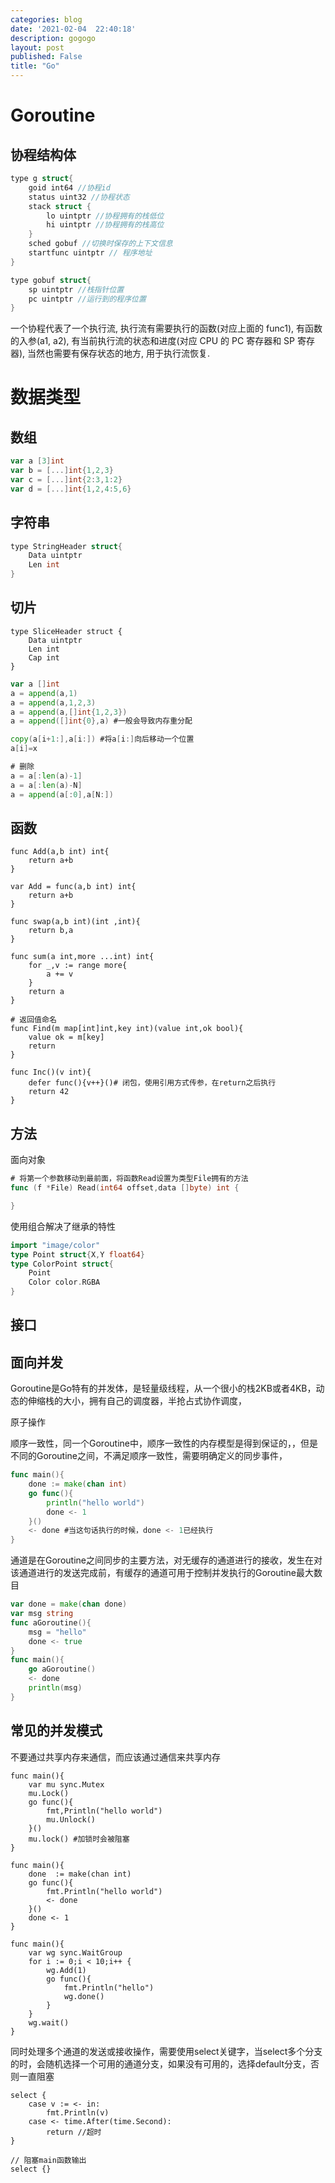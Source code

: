 ```yaml
---
categories: blog
date: '2021-02-04  22:40:18'
description: gogogo
layout: post
published: False
title: "Go"
---
```


# Goroutine

## 协程结构体

```c
type g struct{
	goid int64 //协程id
	status uint32 //协程状态
	stack struct {
		lo uintptr //协程拥有的栈低位
		hi uintptr //协程拥有的栈高位
	}
	sched gobuf //切换时保存的上下文信息
	startfunc uintptr // 程序地址
}

type gobuf struct{
	sp uintptr //栈指针位置
	pc uintptr //运行到的程序位置
}
```

一个协程代表了一个执行流, 执行流有需要执行的函数(对应上面的 func1), 有函数的入参(a1, a2), 有当前执行流的状态和进度(对应 CPU 的 PC 寄存器和 SP 寄存器), 当然也需要有保存状态的地方, 用于执行流恢复.

# 数据类型

## 数组

```go
var a [3]int
var b = [...]int{1,2,3}
var c = [...]int{2:3,1:2}
var d = [...]int{1,2,4:5,6}
```

## 字符串

```c
type StringHeader struct{
	Data uintptr
	Len int
}
```

## 切片

```
type SliceHeader struct {
	Data uintptr
	Len int
	Cap int
}
```

```go
var a []int
a = append(a,1)
a = append(a,1,2,3)
a = append(a,[]int{1,2,3})
a = append([]int{0},a) #一般会导致内存重分配

copy(a[i+1:],a[i:]) #将a[i:]向后移动一个位置
a[i]=x

# 删除
a = a[:len(a)-1]
a = a[:len(a)-N]
a = append(a[:0],a[N:])
```

## 函数

```
func Add(a,b int) int{
	return a+b
}

var Add = func(a,b int) int{
	return a+b
}

func swap(a,b int)(int ,int){
	return b,a
}

func sum(a int,more ...int) int{
	for _,v := range more{
		a += v
	}
	return a
}

# 返回值命名
func Find(m map[int]int,key int)(value int,ok bool){
	value ok = m[key]
	return
}

func Inc()(v int){
	defer func(){v++}()# 闭包，使用引用方式传参，在return之后执行
	return 42
}
```

## 方法

面向对象

```go
# 将第一个参数移动到最前面，将函数Read设置为类型File拥有的方法
func (f *File) Read(int64 offset,data []byte) int {

}
```

使用组合解决了继承的特性

```go
import "image/color"
type Point struct{X,Y float64}
type ColorPoint struct{
	Point
	Color color.RGBA
}
```

## 接口

## 面向并发

Goroutine是Go特有的并发体，是轻量级线程，从一个很小的栈2KB或者4KB，动态的伸缩栈的大小，拥有自己的调度器，半抢占式协作调度，

原子操作

顺序一致性，同一个Goroutine中，顺序一致性的内存模型是得到保证的，，但是不同的Goroutine之间，不满足顺序一致性，需要明确定义的同步事件，

```go
func main(){
	done := make(chan int)
	go func(){
		println("hello world")
		done <- 1
	}()
	<- done #当这句话执行的时候，done <- 1已经执行
}
```

通道是在Goroutine之间同步的主要方法，对无缓存的通道进行的接收，发生在对该通道进行的发送完成前，有缓存的通道可用于控制并发执行的Goroutine最大数目

```go
var done = make(chan done)
var msg string
func aGoroutine(){
	msg = "hello"
	done <- true
}
func main(){
	go aGoroutine()
	<- done
	println(msg)
}

```

## 常见的并发模式

不要通过共享内存来通信，而应该通过通信来共享内存

```
func main(){
	var mu sync.Mutex
	mu.Lock()
	go func(){
		fmt,Println("hello world")
		mu.Unlock()
	}()
	mu.lock() #加锁时会被阻塞
}

func main(){
	done  := make(chan int)
	go func(){
		fmt.Println("hello world")
		<- done
	}()
	done <- 1
}

func main(){
	var wg sync.WaitGroup
	for i := 0;i < 10;i++ {
		wg.Add(1)
		go func(){
			fmt.Println("hello")
			wg.done()
		}
	}
	wg.wait()
}
```

同时处理多个通道的发送或接收操作，需要使用select关键字，当select多个分支的时，会随机选择一个可用的通道分支，如果没有可用的，选择default分支，否则一直阻塞

```
select {
	case v := <- in:
		fmt.Println(v)
	case <- time.After(time.Second):
		return //超时
}

// 阻塞main函数输出
select {}
```
